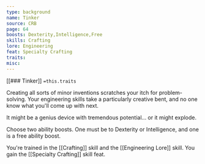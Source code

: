 ```yaml
---
type: background
name: Tinker 
source: CRB
page: 64
boosts: Dexterity,Intelligence,Free
skills: Crafting
lore: Engineering
feat: Specialty Crafting
traits: 
misc: 
---
```


[[### Tinker]]
`=this.traits`


Creating all sorts of minor inventions scratches your itch for problem-solving. Your engineering skills take a particularly creative bent, and no one know what you'll come up with next.

It might be a genius device with tremendous potential... or it might explode.

Choose two ability boosts. One must be to Dexterity or Intelligence, and one is a free ability boost.

You're trained in the [[Crafting]] skill and the [[Engineering Lore]] skill. You gain the [[Specialty Crafting]] skill feat.

